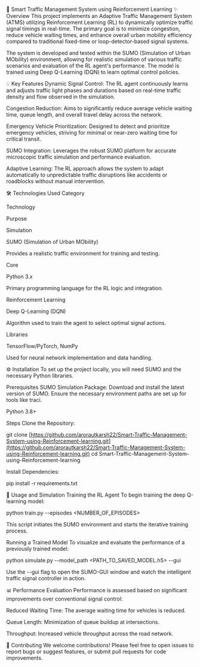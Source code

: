 🚦 Smart Traffic Management System using Reinforcement Learning
✨ Overview
This project implements an Adaptive Traffic Management System (ATMS) utilizing Reinforcement Learning (RL) to dynamically optimize traffic signal timings in real-time. The primary goal is to minimize congestion, reduce vehicle waiting times, and enhance overall urban mobility efficiency compared to traditional fixed-time or loop-detector-based signal systems.

The system is developed and tested within the SUMO (Simulation of Urban MObility) environment, allowing for realistic simulation of various traffic scenarios and evaluation of the RL agent's performance. The model is trained using Deep Q-Learning (DQN) to learn optimal control policies.

💡 Key Features
Dynamic Signal Control: The RL agent continuously learns and adjusts traffic light phases and durations based on real-time traffic density and flow observed in the simulation.

Congestion Reduction: Aims to significantly reduce average vehicle waiting time, queue length, and overall travel delay across the network.

Emergency Vehicle Prioritization: Designed to detect and prioritize emergency vehicles, striving for minimal or near-zero waiting time for critical transit.

SUMO Integration: Leverages the robust SUMO platform for accurate microscopic traffic simulation and performance evaluation.

Adaptive Learning: The RL approach allows the system to adapt automatically to unpredictable traffic disruptions like accidents or roadblocks without manual intervention.

🛠️ Technologies Used
Category

Technology

Purpose

Simulation

SUMO (Simulation of Urban MObility)

Provides a realistic traffic environment for training and testing.

Core

Python 3.x

Primary programming language for the RL logic and integration.

Reinforcement Learning

Deep Q-Learning (DQN)

Algorithm used to train the agent to select optimal signal actions.

Libraries

TensorFlow/PyTorch, NumPy

Used for neural network implementation and data handling.

⚙️ Installation
To set up the project locally, you will need SUMO and the necessary Python libraries.

Prerequisites
SUMO Simulation Package: Download and install the latest version of SUMO. Ensure the necessary environment paths are set up for tools like traci.

Python 3.8+

Steps
Clone the Repository:

git clone [https://github.com/arorautkarsh22/Smart-Traffic-Management-System-using-Reinforcement-learning.git](https://github.com/arorautkarsh22/Smart-Traffic-Management-System-using-Reinforcement-learning.git)
cd Smart-Traffic-Management-System-using-Reinforcement-learning

Install Dependencies:

pip install -r requirements.txt

🚀 Usage and Simulation
Training the RL Agent
To begin training the deep Q-learning model:

python train.py --episodes <NUMBER_OF_EPISODES>

This script initiates the SUMO environment and starts the iterative training process.

Running a Trained Model
To visualize and evaluate the performance of a previously trained model:

python simulate.py --model_path <PATH_TO_SAVED_MODEL.h5> --gui

Use the --gui flag to open the SUMO-GUI window and watch the intelligent traffic signal controller in action.

📊 Performance Evaluation
Performance is assessed based on significant improvements over conventional signal control:

Reduced Waiting Time: The average waiting time for vehicles is reduced.

Queue Length: Minimization of queue buildup at intersections.

Throughput: Increased vehicle throughput across the road network.

🤝 Contributing
We welcome contributions! Please feel free to open issues to report bugs or suggest features, or submit pull requests for code improvements.
